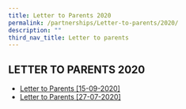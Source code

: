 ```yaml
---
title: Letter to Parents 2020
permalink: /partnerships/Letter-to-parents/2020/
description: ""
third_nav_title: Letter to parents
---
```

## LETTER TO PARENTS 2020

* [Letter to Parents [15-09-2020]](/files/Letter%20to%20Parents_Term%204_2020.pdf)
* [Letter to Parents [27-07-2020]](/files/Letter-to-Parents-27072020.pdf)
